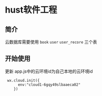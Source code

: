 # hust软件工程

## 简介
云数据库需要使用 `book` `user` `user_recore` 三个表

## 开始使用
更新 app.js中的云环境id为自己本地的云环境id
```
 wx.cloud.init({
      env:"cloud1-6gqy49slbaaeca02"
    })
```

